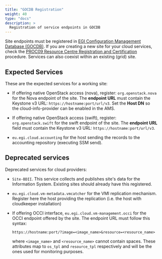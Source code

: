 ```yaml
---
title: "GOCDB Registration"
weight: 40
type: "docs"
description: >
  Registration of service endpoints in GOCDB
---
```


Site endpoints must be registered in
[EGI Configuration Management Database (GOCDB)](https://goc.egi.eu). If you are
creating a new site for your cloud services, check the
[PROC09 Resource Centre Registration and Certification](https://confluence.egi.eu/display/EGIPP/PROC09+Resource+Centre+Registration+and+Certification)
procedure. Services can also coexist within an existing (grid) site.

## Expected Services

These are the expected services for a working site:

- If offering native OpenStack access (nova), register: `org.openstack.nova`
  for the Nova endpoint of the site. The **endpoint URL** must contain the
  Keystone v3 URL: `https://hostname:port/url/v3`. Set the **Host DN** so the
  cloud-info-provider can be enabled in the AMS.

- If offering native OpenStack access (swift), register: `org.openstack.swift`
  for the swift endpoint of the site. The **endpoint URL** field must contain the
  Keystone v3 URL: `https://hostname:port/url/v3`.

- `eu.egi.cloud.accounting` for the host sending the records to the
  accounting repository (executing SSM send).

## Deprecated services

Deprecated services for cloud providers:

- `Site-BDII`. This service collects and publishes site\'s data for the
  Information System. Existing sites should already have this registered.

- `eu.egi.cloud.vm-metadata.vmcatcher` for the VMI replication mechanism.
  Register here the host providing the replication (i.e. the host with
  cloudkeeper installation)

- If offering OCCI interface, `eu.egi.cloud.vm-management.occi` for the OCCI
  endpoint offered by the site. The endpoint URL must follow this syntax:

  `https://hostname:port/?image=<image_name>&resource=<resource_name>`

  where `<image_name>` and `<resource_name>` cannot contain spaces. These
  attributes map to `os_tpl` and `resource_tpl` respectively and will be the
  ones used for monitoring purposes.
